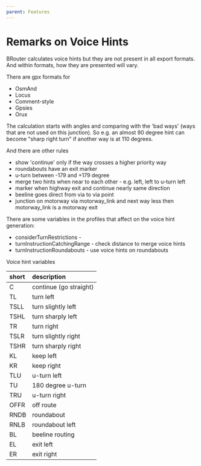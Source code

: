 ```yaml
---
parent: Features
---
```


# Remarks on Voice Hints

BRouter calculates voice hints but they are not present in all export formats. And within formats,
how they are presented will vary.

There are gpx formats for
* OsmAnd
* Locus
* Comment-style
* Gpsies
* Orux

The calculation starts with angles and comparing with the 'bad ways' (ways that are not
used on this junction). So e.g. an almost 90 degree hint can become "sharp right turn" if another
way is at 110 degrees.

And there are other rules
* show 'continue' only if the way crosses a higher priority way
* roundabouts have an exit marker
* u-turn between -179 and +179 degree
* merge two hints when near to each other - e.g. left, left to u-turn left
* marker when highway exit and continue nearly same direction
* beeline goes direct from via to via point
* junction on motorway via motorway_link and next way less then motorway_link is a motorway exit

There are some variables in the profiles that affect on the voice hint generation:
* considerTurnRestrictions -
* turnInstructionCatchingRange - check distance to merge voice hints
* turnInstructionRoundabouts - use voice hints on roundabouts

Voice hint variables

| short    | description |
| :-----     | :----- |
| C        | continue (go straight) |
| TL       | turn left |
| TSLL     | turn slightly left |
| TSHL     | turn sharply left |
| TR       | turn right |
| TSLR     | turn slightly right |
| TSHR     | turn sharply right |
| KL       | keep left |
| KR       | keep right |
| TLU      | u-turn left |
| TU       | 180 degree u-turn |
| TRU      | u-turn right |
| OFFR     | off route |
| RNDB     | roundabout |
| RNLB     | roundabout left |
| BL       | beeline routing |
| EL       | exit left |
| ER       | exit right |

